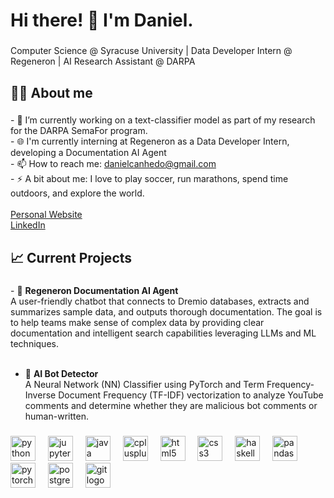 <h1 align="left">Hi there! 👋 I'm Daniel.</h1>

###

<p align="left">Computer Science @ Syracuse University | Data Developer Intern @ Regeneron | AI Research Assistant @ DARPA</p>

###

<h2 align="left">👨‍💻 About me</h2>

###

<p align="left">
- 🔭 I’m currently working on a text-classifier model as part of my research for the DARPA SemaFor program.<br>
- 🌐 I'm currently interning at Regeneron as a Data Developer Intern, developing a Documentation AI Agent<br>
- 📫 How to reach me: <a href="mailto:danielcanhedo@gmail.com">danielcanhedo@gmail.com</a><br>
- ⚡ A bit about me: I love to play soccer, run marathons, spend time outdoors, and explore the world.<br><br>
<a href="https://daniwave100.github.io/Daniwave100/">Personal Website</a><br>
<a href="https://www.linkedin.com/in/daniel-canhedo/">LinkedIn</a>
</p>

###

<h2 align="left">📈 Current Projects</h2>

###

<p align="left">
- 🤖 <strong>Regeneron Documentation AI Agent</strong> <br>
A user-friendly chatbot that connects to Dremio databases, extracts and summarizes sample data, and outputs thorough documentation. The goal is to help teams make sense of complex data by providing clear documentation and intelligent search capabilities leveraging LLMs and ML techniques.<br><br>

- 🧠 <strong>AI Bot Detector</strong> <br>
A Neural Network (NN) Classifier using PyTorch and Term Frequency-Inverse Document Frequency (TF-IDF) vectorization to analyze YouTube comments and determine whether they are malicious bot comments or human-written.
</p>

###

<div align="left">
  <img src="https://cdn.jsdelivr.net/gh/devicons/devicon/icons/python/python-original.svg" height="40" alt="python logo"  />
  <img width="12" />
  <img src="https://cdn.jsdelivr.net/gh/devicons/devicon/icons/jupyter/jupyter-original.svg" height="40" alt="jupyter logo"  />
  <img width="12" />
  <img src="https://cdn.jsdelivr.net/gh/devicons/devicon/icons/java/java-original.svg" height="40" alt="java logo"  />
  <img width="12" />
  <img src="https://cdn.jsdelivr.net/gh/devicons/devicon/icons/cplusplus/cplusplus-original.svg" height="40" alt="cplusplus logo"  />
  <img width="12" />
  <img src="https://cdn.jsdelivr.net/gh/devicons/devicon/icons/html5/html5-original.svg" height="40" alt="html5 logo"  />
  <img width="12" />
  <img src="https://cdn.jsdelivr.net/gh/devicons/devicon/icons/css3/css3-original.svg" height="40" alt="css3 logo"  />
  <img width="12" />
  <img src="https://cdn.jsdelivr.net/gh/devicons/devicon/icons/haskell/haskell-original.svg" height="40" alt="haskell logo"  />
  <img width="12" />
  <img src="https://cdn.jsdelivr.net/gh/devicons/devicon/icons/pandas/pandas-original.svg" height="40" alt="pandas logo"  />
  <img width="12" />
  <img src="https://cdn.jsdelivr.net/gh/devicons/devicon/icons/pytorch/pytorch-original.svg" height="40" alt="pytorch logo"  />
  <img width="12" />
  <img src="https://cdn.jsdelivr.net/gh/devicons/devicon/icons/postgresql/postgresql-original.svg" height="40" alt="postgresql logo"  />
  <img width="12" />
  <img src="https://cdn.jsdelivr.net/gh/devicons/devicon/icons/git/git-original.svg" height="40" alt="git logo"  />
</div>

